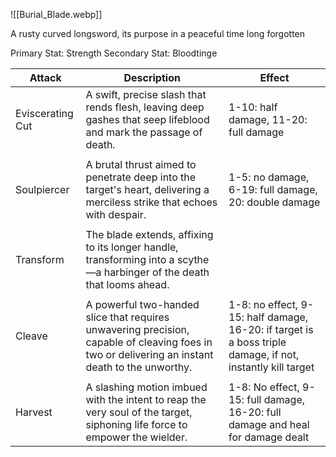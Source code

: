 ![[Burial_Blade.webp]]

A rusty curved longsword, its purpose in a peaceful time long forgotten

Primary Stat: Strength
Secondary Stat: Bloodtinge

| Attack           | Description                                                                                                                                     | Effect                                                                                                     |
| ---------------- | ----------------------------------------------------------------------------------------------------------------------------------------------- | ---------------------------------------------------------------------------------------------------------- |
| Eviscerating Cut | A swift, precise slash that rends flesh, leaving deep gashes that seep lifeblood and mark the passage of death.                                 | 1-10: half damage, 11-20: full damage                                                                      |
|                  |                                                                                                                                                 |                                                                                                            |
| Soulpiercer      | A brutal thrust aimed to penetrate deep into the target's heart, delivering a merciless strike that echoes with despair.                        | 1-5: no damage, 6-19: full damage, 20: double damage                                                       |
|                  |                                                                                                                                                 |                                                                                                            |
| Transform        | The blade extends, affixing to its longer handle, transforming into a scythe—a harbinger of the death that looms ahead.                         |                                                                                                            |
|                  |                                                                                                                                                 |                                                                                                            |
| Cleave           | A powerful two-handed slice that requires unwavering precision, capable of cleaving foes in two or delivering an instant death to the unworthy. | 1-8: no effect, 9-15: half damage, 16-20: if target is a boss triple damage, if not, instantly kill target |
|                  |                                                                                                                                                 |                                                                                                            |
| Harvest          | A slashing motion imbued with the intent to reap the very soul of the target, siphoning life force to empower the wielder.                      | 1-8: No effect, 9-15: full damage, 16-20: full damage and heal for damage dealt                            |
